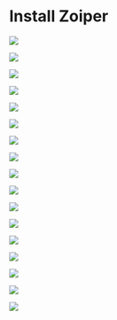 # Install Zoiper 

![](https://github.com/JonmarCorpuz/SecondBrain/blob/main/Assets/Zoiper%20pt1.png)

![](https://github.com/JonmarCorpuz/SecondBrain/blob/main/Assets/Zoiper%20pt2.png)

![](https://github.com/JonmarCorpuz/SecondBrain/blob/main/Assets/Zoiper%20pt3.png)

![](https://github.com/JonmarCorpuz/SecondBrain/blob/main/Assets/Zoiper%20pt4.png)

![](https://github.com/JonmarCorpuz/SecondBrain/blob/main/Assets/Zoiper%20pt5.png)

![](https://github.com/JonmarCorpuz/SecondBrain/blob/main/Assets/Zoiper%20pt6.png)

![](https://github.com/JonmarCorpuz/SecondBrain/blob/main/Assets/Zoiper%20pt7.png)

![](https://github.com/JonmarCorpuz/SecondBrain/blob/main/Assets/Zoiper%20pt8.png)

![](https://github.com/JonmarCorpuz/SecondBrain/blob/main/Assets/Zoiper%20pt9.png)

![](https://github.com/JonmarCorpuz/SecondBrain/blob/main/Assets/Zoiper%20pt10.png)

![](https://github.com/JonmarCorpuz/SecondBrain/blob/main/Assets/Zoiper%20pt11.png)

![](https://github.com/JonmarCorpuz/SecondBrain/blob/main/Assets/Zoiper%20pt12.png)

![](https://github.com/JonmarCorpuz/SecondBrain/blob/main/Assets/Zoiper%20pt13.png)

![](https://github.com/JonmarCorpuz/SecondBrain/blob/main/Assets/Zoiper%20pt14.png)

![](https://github.com/JonmarCorpuz/SecondBrain/blob/main/Assets/Zoiper%20pt15.png)

![](https://github.com/JonmarCorpuz/SecondBrain/blob/main/Assets/Zoiper%20pt16.png)

![](https://github.com/JonmarCorpuz/SecondBrain/blob/main/Assets/Whitespace.png)
